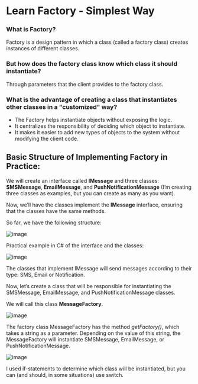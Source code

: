 # Learn Factory - Simplest Way


### What is Factory?
Factory is a design pattern in which a class (called a factory class) creates instances of different classes.
<br>
### But how does the factory class know which class it should instantiate?
Through parameters that the client provides to the factory class.
       
### What is the advantage of creating a class that instantiates other classes in a "customized" way? 
- The Factory helps instantiate objects without exposing the logic.
- It centralizes the responsibility of deciding which object to instantiate.
- It makes it easier to add new types of objects to the system without modifying the client code.

  
## Basic Structure of Implementing Factory in Practice:
We will create an interface called **IMessage** and three classes: **SMSMessage**, **EmailMessage**, and **PushNotificationMessage** (I’m creating three classes as examples, but you can create as many as you want).

Now, we’ll have the classes implement the **IMessage** interface, ensuring that the classes have the same methods.

So far, we have the following structure:

![image](https://github.com/user-attachments/assets/cf39ad7d-2a07-4d6e-9e2a-83ef473c5912)


Practical example in C# of the interface and the classes:

![image](https://github.com/user-attachments/assets/42cf1970-5d08-4c81-9fe9-954dac59010c)


The classes that implement IMessage will send messages according to their type: SMS, Email or Notification.

Now, let’s create a class that will be responsible for instantiating the SMSMessage, EmailMessage, and PushNotificationMessage classes.

We will call this class **MessageFactory**.

![image](https://github.com/user-attachments/assets/636befc3-c59d-4fba-851b-98bec30995e1)

The factory class MessageFactory has the method *getFactory()*, which takes a string as a parameter.
Depending on the value of this string, the MessageFactory will instantiate SMSMessage, EmailMessage, or PushNotificationMessage.

![image](https://github.com/user-attachments/assets/a1e5c692-2bc3-40ba-bedc-9dd69c040b56)

I used if-statements to determine which class will be instantiated, but you can (and should, in some situations) use switch.
